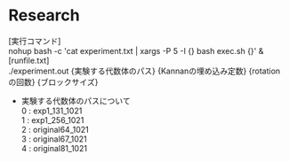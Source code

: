 # Research
[実行コマンド]  
 nohup bash -c 'cat experiment.txt | xargs -P 5 -I {} bash exec.sh {}' &   
[runfile.txt]  
./experiment.out {実験する代数体のパス} {Kannanの埋め込み定数} {rotation の回数} {ブロックサイズ}  
* 実験する代数体のパスについて  
0 : exp1_131_1021  
1 : exp1_256_1021  
2 : original64_1021  
3 : original67_1021  
4 : original81_1021
